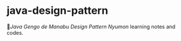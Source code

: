 # java-design-pattern

:orange_book:*Java Gengo de Manabu Design Pattern Nyumon* learning notes and codes.

